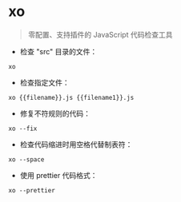 # xo

> 零配置、支持插件的 JavaScript 代码检查工具

- 检查 "src" 目录的文件：

`xo`

- 检查指定文件：

`xo {{filename}}.js {{filename1}}.js`

- 修复不符规则的代码：

`xo --fix`

- 检查代码缩进时用空格代替制表符：

`xo --space`

- 使用 prettier 代码格式：

`xo --prettier`

[#]: contributors: ([李峰])